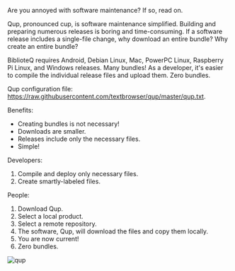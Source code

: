Are you annoyed with software maintenance? If so, read on.

Qup, pronounced cup, is software maintenance simplified. Building and
preparing numerous releases is boring and time-consuming. If a software
release includes a single-file change, why download an entire bundle?
Why create an entire bundle?

BiblioteQ requires Android, Debian Linux, Mac, PowerPC Linux,
Raspberry Pi Linux, and Windows releases. Many bundles! As a developer,
it's easier to compile the individual release files and upload them.
Zero bundles.

Qup configuration file: https://raw.githubusercontent.com/textbrowser/qup/master/qup.txt.

Benefits:
<ul>
<li>Creating bundles is not necessary!</li>
<li>Downloads are smaller.</li>
<li>Releases include only the necessary files.</li>
<li>Simple!</li>
</ul>

Developers:
<ol>
<li>Compile and deploy only necessary files.</li>
<li>Create smartly-labeled files.</li>
</ol>

People:
<ol>
<li>Download Qup.</li>
<li>Select a local product.</li>
<li>Select a remote repository.</li>
<li>The software, Qup, will download the files and copy them locally.</li>
<li>You are now current!</li>
<li>Zero bundles.</li>
</ol>

![qup](https://github.com/user-attachments/assets/5ba9c3af-5ced-463f-826b-d85d212a9e82)
